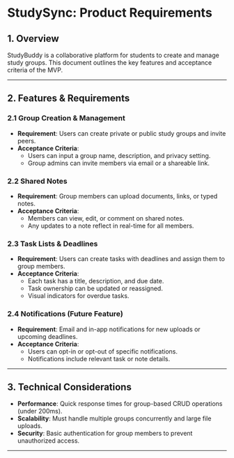 # StudySync: Product Requirements

## 1. Overview
StudyBuddy is a collaborative platform for students to create and manage study groups. This document outlines the key features and acceptance criteria of the MVP.

---

## 2. Features & Requirements

### 2.1 Group Creation & Management
- **Requirement**: Users can create private or public study groups and invite peers.
- **Acceptance Criteria**:
  - Users can input a group name, description, and privacy setting.
  - Group admins can invite members via email or a shareable link.

### 2.2 Shared Notes
- **Requirement**: Group members can upload documents, links, or typed notes.
- **Acceptance Criteria**:
  - Members can view, edit, or comment on shared notes.
  - Any updates to a note reflect in real-time for all members.

### 2.3 Task Lists & Deadlines
- **Requirement**: Users can create tasks with deadlines and assign them to group members.
- **Acceptance Criteria**:
  - Each task has a title, description, and due date.
  - Task ownership can be updated or reassigned.
  - Visual indicators for overdue tasks.

### 2.4 Notifications (Future Feature)
- **Requirement**: Email and in-app notifications for new uploads or upcoming deadlines.
- **Acceptance Criteria**:
  - Users can opt-in or opt-out of specific notifications.
  - Notifications include relevant task or note details.

---

## 3. Technical Considerations
- **Performance**: Quick response times for group-based CRUD operations (under 200ms).
- **Scalability**: Must handle multiple groups concurrently and large file uploads.
- **Security**: Basic authentication for group members to prevent unauthorized access.

---
